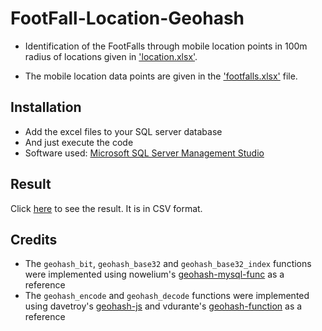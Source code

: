 # FootFall-Location-Geohash

* Identification of the FootFalls through mobile location points in 100m radius of locations given in ['location.xlsx'](https://github.com/piyushkumar08/FootFall-Location-Geohash/blob/main/location.xlsx).

* The mobile location data points are given in the ['footfalls.xlsx'](https://github.com/piyushkumar08/FootFall-Location-Geohash/blob/main/footfalls.xlsx) file.

## Installation
- Add the excel files to your SQL server database
- And just execute the code
- Software used: [Microsoft SQL Server Management Studio](https://www.microsoft.com/en-in/sql-server/sql-server-downloads)

## Result
   Click [here](https://github.com/piyushkumar08/FootFall-Location-Geohash/blob/main/Result_footfall.csv) to see the result. It is in CSV format.
   
## Credits
* The `geohash_bit`, `geohash_base32` and `geohash_base32_index` functions were implemented using nowelium's [geohash-mysql-func](https://github.com/nowelium/geohash-mysql-func/blob/master/geohash.sql) as a reference
* The `geohash_encode` and `geohash_decode` functions were implemented using davetroy's [geohash-js](https://github.com/davetroy/geohash-js) and vdurante's [geohash-function](https://github.com/vdurante/sql-server-geohash-functions/blob/master/geohash.sql) as a reference

